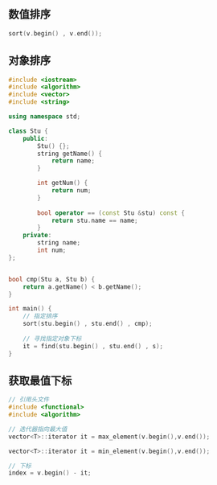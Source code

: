 <!--
 * @Description: 
 * @Version: 1.0
 * @Author: DaLao
 * @Email: dalao_li@163.com
 * @Date: 2021-11-15 21:05:31
 * @LastEditors: DaLao
 * @LastEditTime: 2021-12-24 22:48:35
-->

## 数值排序
  
```c
sort(v.begin() , v.end());
```

## 对象排序

```c++
#include <iostream>
#include <algorithm>
#include <vector>
#include <string>

using namespace std;

class Stu {
	public:
		Stu() {};
		string getName() {
			return name;
		}

		int getNum() {
			return num;
		}
        
		bool operator == (const Stu &stu) const {
			return stu.name == name;
		}
	private:
		string name;
		int num;
};


bool cmp(Stu a, Stu b) {
	return a.getName() < b.getName();
}

int main() {
    // 指定排序
    sort(stu.begin() , stu.end() , cmp);
	
    // 寻找指定对象下标
    it = find(stu.begin() , stu.end() , s);
}
```

## 获取最值下标

```c
// 引用头文件
#include <functional>
#include <algorithm>
```

```c
// 迭代器指向最大值
vector<T>::iterator it = max_element(v.begin(),v.end());

vector<T>::iterator it = min_element(v.begin(),v.end());

// 下标
index = v.begin() - it;
```